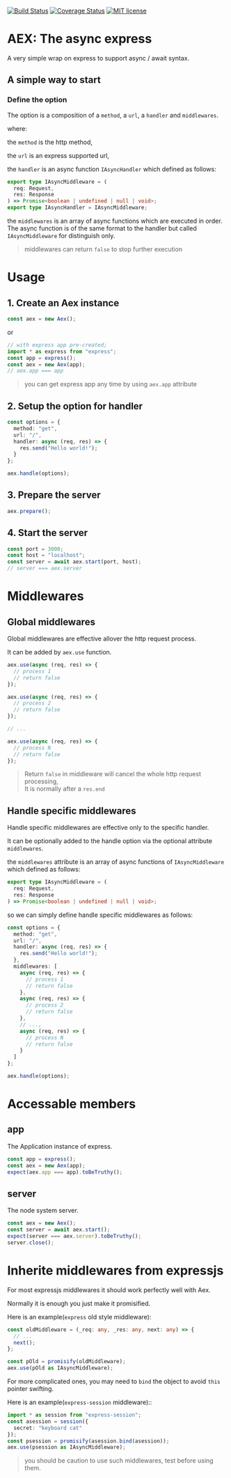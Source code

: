 [![Build Status](https://travis-ci.com/calidion/aex.svg?branch=master)](https://travis-ci.com/calidion/aex)
[![Coverage Status](https://coveralls.io/repos/github/calidion/aex/badge.svg?branch=master)](https://coveralls.io/github/calidion/aex?branch=master)
[![MIT license](http://img.shields.io/badge/license-MIT-brightgreen.svg)](http://opensource.org/licenses/MIT)

# AEX: The async express

A very simple wrap on express to support async / await syntax.

## A simple way to start

### Define the option

The option is a composition of a `method`, a `url`, a `handler` and `middlewares`.

where:

the `method` is the http method,

the `url` is an express supported url,

the `handler` is an async function `IAsyncHandler` which defined as follows:

```ts
export type IAsyncMiddleware = (
  req: Request,
  res: Response
) => Promise<boolean | undefined | null | void>;
export type IAsyncHandler = IAsyncMiddleware;
```

the `middlewares` is an array of async functions which are executed in order. The async function is of the same format to the handler but called `IAsyncMiddleware` for distinguish only.

> middlewares can return `false` to stop further execution

# Usage

## 1. Create an Aex instance

```ts
const aex = new Aex();
```

or

```ts
// with express app pre-created;
import * as express from "express";
const app = express();
const aex = new Aex(app);
// aex.app === app
```

> you can get express app any time by using `aex.app` attribute

## 2. Setup the option for handler

```ts
const options = {
  method: "get",
  url: "/",
  handler: async (req, res) => {
    res.send("Hello world!");
  }
};

aex.handle(options);
```

## 3. Prepare the server

```ts
aex.prepare();
```

## 4. Start the server

```ts
const port = 3000;
const host = "localhost";
const server = await aex.start(port, host);
// server === aex.server
```

# Middlewares

## Global middlewares

Global middlewares are effective allover the http request process.

It can be added by `aex.use` function.

```ts
aex.use(async (req, res) => {
  // process 1
  // return false
});

aex.use(async (req, res) => {
  // process 2
  // return false
});

// ...

aex.use(async (req, res) => {
  // process N
  // return false
});
```

> Return `false` in middleware will cancel the whole http request processing,  
> It is normally after a `res.end`

## Handle specific middlewares

Handle specific middlewares are effective only to the specific handler.

It can be optionally added to the handle option via the optional attribute `middlewares`.

the `middlewares` attribute is an array of async functions of `IAsyncMiddleware` which defined as follows:

```ts
export type IAsyncMiddleware = (
  req: Request,
  res: Response
) => Promise<boolean | undefined | null | void>;
```

so we can simply define handle specific middlewares as follows:

```ts
const options = {
  method: "get",
  url: "/",
  handler: async (req, res) => {
    res.send("Hello world!");
  },
  middlewares: [
    async (req, res) => {
      // process 1
      // return false
    },
    async (req, res) => {
      // process 2
      // return false
    },
    // ...,
    async (req, res) => {
      // process N
      // return false
    }
  ]
};

aex.handle(options);
```

# Accessable members

## app

The Application instance of express.

```ts
const app = express();
const aex = new Aex(app);
expect(aex.app === app).toBeTruthy();
```

## server

The node system server.

```ts
const aex = new Aex();
const server = await aex.start();
expect(server === aex.server).toBeTruthy();
server.close();
```

# Inherite middlewares from expressjs

For most expressjs middlewares it should work perfectly well with Aex.

Normally it is enough you just make it promisified.

Here is an example(`express` old style middleware):

```ts
const oldMiddleware = (_req: any, _res: any, next: any) => {
  // ...
  next();
};

const pOld = promisify(oldMiddleware);
aex.use(pOld as IAsyncMiddleware);
```

For more complicated ones, you may need to `bind` the object to avoid `this` pointer swifting.

Here is an example(`express-session` middleware)::

```ts
import * as session from "express-session";
const asession = session({
  secret: "keyboard cat"
});
const psession = promisify(asession.bind(asession));
aex.use(psession as IAsyncMiddleware);
```

> you should be caution to use such middlewares, test before using them.
